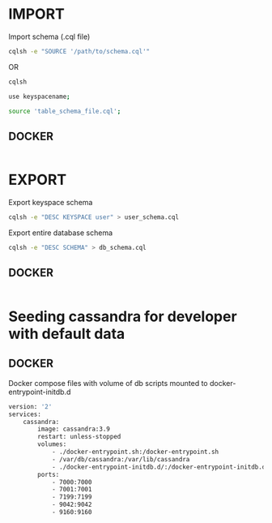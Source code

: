 # IMPORT 

Import schema (.cql file)

```bash
cqlsh -e "SOURCE '/path/to/schema.cql'"
```

OR

```bash
cqlsh

use keyspacename; 

source 'table_schema_file.cql';
```

## DOCKER 

```bash

```

# EXPORT

Export keyspace schema

```bash
cqlsh -e "DESC KEYSPACE user" > user_schema.cql
```

Export entire database schema

```bash
cqlsh -e "DESC SCHEMA" > db_schema.cql
```

## DOCKER

```bash
```

# Seeding cassandra for developer with default data

## DOCKER

Docker compose files with volume of db scripts mounted to docker-entrypoint-initdb.d

```bash
version: '2'
services:
    cassandra:
        image: cassandra:3.9
        restart: unless-stopped
        volumes:
            - ./docker-entrypoint.sh:/docker-entrypoint.sh
            - /var/db/cassandra:/var/lib/cassandra
            - ./docker-entrypoint-initdb.d/:/docker-entrypoint-initdb.d/
        ports:
            - 7000:7000
            - 7001:7001
            - 7199:7199
            - 9042:9042
            - 9160:9160
```

